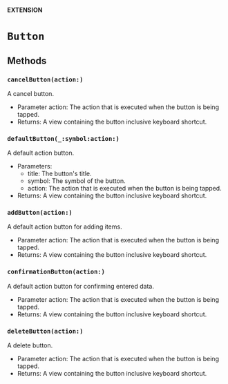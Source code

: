 **EXTENSION**

# `Button`

## Methods
### `cancelButton(action:)`

A cancel button.
- Parameter action: The action that is executed when the button is being tapped.
- Returns: A view containing the button inclusive keyboard shortcut.

### `defaultButton(_:symbol:action:)`

A default action button.
- Parameters:
  - title: The button's title.
  - symbol: The symbol of the button.
  - action: The action that is executed when the button is being tapped.
- Returns: A view containing the button inclusive keyboard shortcut.

### `addButton(action:)`

A default action button for adding items.
- Parameter action: The action that is executed when the button is being tapped.
- Returns: A view containing the button inclusive keyboard shortcut.

### `confirmationButton(action:)`

A default action button for confirming entered data.
- Parameter action: The action that is executed when the button is being tapped.
- Returns: A view containing the button inclusive keyboard shortcut.

### `deleteButton(action:)`

A delete button.
- Parameter action: The action that is executed when the button is being tapped.
- Returns: A view containing the button inclusive keyboard shortcut.
